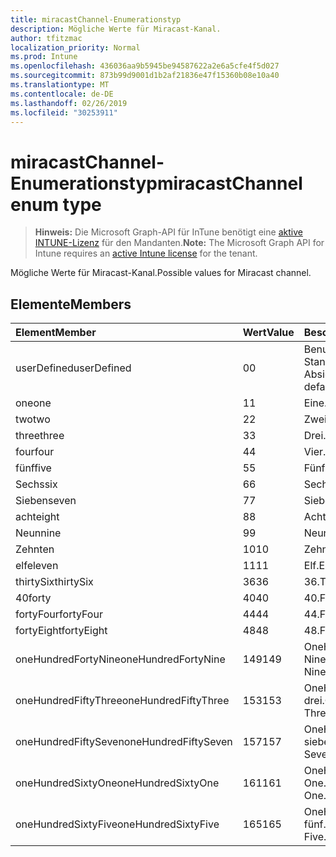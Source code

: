 ```yaml
---
title: miracastChannel-Enumerationstyp
description: Mögliche Werte für Miracast-Kanal.
author: tfitzmac
localization_priority: Normal
ms.prod: Intune
ms.openlocfilehash: 436036aa9b5945be94587622a2e6a5cfe4f5d027
ms.sourcegitcommit: 873b99d9001d1b2af21836e47f15360b08e10a40
ms.translationtype: MT
ms.contentlocale: de-DE
ms.lasthandoff: 02/26/2019
ms.locfileid: "30253911"
---
```

# <a name="miracastchannel-enum-type"></a><span data-ttu-id="6daab-103">miracastChannel-Enumerationstyp</span><span class="sxs-lookup"><span data-stu-id="6daab-103">miracastChannel enum type</span></span>

> <span data-ttu-id="6daab-104">**Hinweis:** Die Microsoft Graph-API für InTune benötigt eine [aktive INTUNE-Lizenz](https://go.microsoft.com/fwlink/?linkid=839381) für den Mandanten.</span><span class="sxs-lookup"><span data-stu-id="6daab-104">**Note:** The Microsoft Graph API for Intune requires an [active Intune license](https://go.microsoft.com/fwlink/?linkid=839381) for the tenant.</span></span>

<span data-ttu-id="6daab-105">Mögliche Werte für Miracast-Kanal.</span><span class="sxs-lookup"><span data-stu-id="6daab-105">Possible values for Miracast channel.</span></span>

## <a name="members"></a><span data-ttu-id="6daab-106">Elemente</span><span class="sxs-lookup"><span data-stu-id="6daab-106">Members</span></span>
|<span data-ttu-id="6daab-107">Element</span><span class="sxs-lookup"><span data-stu-id="6daab-107">Member</span></span>|<span data-ttu-id="6daab-108">Wert</span><span class="sxs-lookup"><span data-stu-id="6daab-108">Value</span></span>|<span data-ttu-id="6daab-109">Beschreibung</span><span class="sxs-lookup"><span data-stu-id="6daab-109">Description</span></span>|
|:---|:---|:---|
|<span data-ttu-id="6daab-110">userDefined</span><span class="sxs-lookup"><span data-stu-id="6daab-110">userDefined</span></span>|<span data-ttu-id="6daab-111">0</span><span class="sxs-lookup"><span data-stu-id="6daab-111">0</span></span>|<span data-ttu-id="6daab-112">Benutzerdefiniert, Standardwert, keine Absicht.</span><span class="sxs-lookup"><span data-stu-id="6daab-112">User Defined, default value, no intent.</span></span>|
|<span data-ttu-id="6daab-113">one</span><span class="sxs-lookup"><span data-stu-id="6daab-113">one</span></span>|<span data-ttu-id="6daab-114">1</span><span class="sxs-lookup"><span data-stu-id="6daab-114">1</span></span>|<span data-ttu-id="6daab-115">Eine.</span><span class="sxs-lookup"><span data-stu-id="6daab-115">One.</span></span>|
|<span data-ttu-id="6daab-116">two</span><span class="sxs-lookup"><span data-stu-id="6daab-116">two</span></span>|<span data-ttu-id="6daab-117">2</span><span class="sxs-lookup"><span data-stu-id="6daab-117">2</span></span>|<span data-ttu-id="6daab-118">Zwei.</span><span class="sxs-lookup"><span data-stu-id="6daab-118">Two.</span></span>|
|<span data-ttu-id="6daab-119">three</span><span class="sxs-lookup"><span data-stu-id="6daab-119">three</span></span>|<span data-ttu-id="6daab-120">3</span><span class="sxs-lookup"><span data-stu-id="6daab-120">3</span></span>|<span data-ttu-id="6daab-121">Drei.</span><span class="sxs-lookup"><span data-stu-id="6daab-121">Three.</span></span>|
|<span data-ttu-id="6daab-122">four</span><span class="sxs-lookup"><span data-stu-id="6daab-122">four</span></span>|<span data-ttu-id="6daab-123">4</span><span class="sxs-lookup"><span data-stu-id="6daab-123">4</span></span>|<span data-ttu-id="6daab-124">Vier.</span><span class="sxs-lookup"><span data-stu-id="6daab-124">Four.</span></span>|
|<span data-ttu-id="6daab-125">fünf</span><span class="sxs-lookup"><span data-stu-id="6daab-125">five</span></span>|<span data-ttu-id="6daab-126">5</span><span class="sxs-lookup"><span data-stu-id="6daab-126">5</span></span>|<span data-ttu-id="6daab-127">Fünf.</span><span class="sxs-lookup"><span data-stu-id="6daab-127">Five.</span></span>|
|<span data-ttu-id="6daab-128">Sechs</span><span class="sxs-lookup"><span data-stu-id="6daab-128">six</span></span>|<span data-ttu-id="6daab-129">6</span><span class="sxs-lookup"><span data-stu-id="6daab-129">6</span></span>|<span data-ttu-id="6daab-130">Sechs.</span><span class="sxs-lookup"><span data-stu-id="6daab-130">Six.</span></span>|
|<span data-ttu-id="6daab-131">Sieben</span><span class="sxs-lookup"><span data-stu-id="6daab-131">seven</span></span>|<span data-ttu-id="6daab-132">7</span><span class="sxs-lookup"><span data-stu-id="6daab-132">7</span></span>|<span data-ttu-id="6daab-133">Sieben.</span><span class="sxs-lookup"><span data-stu-id="6daab-133">Seven.</span></span>|
|<span data-ttu-id="6daab-134">acht</span><span class="sxs-lookup"><span data-stu-id="6daab-134">eight</span></span>|<span data-ttu-id="6daab-135">8</span><span class="sxs-lookup"><span data-stu-id="6daab-135">8</span></span>|<span data-ttu-id="6daab-136">Acht.</span><span class="sxs-lookup"><span data-stu-id="6daab-136">Eight.</span></span>|
|<span data-ttu-id="6daab-137">Neun</span><span class="sxs-lookup"><span data-stu-id="6daab-137">nine</span></span>|<span data-ttu-id="6daab-138">9</span><span class="sxs-lookup"><span data-stu-id="6daab-138">9</span></span>|<span data-ttu-id="6daab-139">Neun.</span><span class="sxs-lookup"><span data-stu-id="6daab-139">Nine.</span></span>|
|<span data-ttu-id="6daab-140">Zehn</span><span class="sxs-lookup"><span data-stu-id="6daab-140">ten</span></span>|<span data-ttu-id="6daab-141">10</span><span class="sxs-lookup"><span data-stu-id="6daab-141">10</span></span>|<span data-ttu-id="6daab-142">Zehn.</span><span class="sxs-lookup"><span data-stu-id="6daab-142">Ten.</span></span>|
|<span data-ttu-id="6daab-143">elf</span><span class="sxs-lookup"><span data-stu-id="6daab-143">eleven</span></span>|<span data-ttu-id="6daab-144">11</span><span class="sxs-lookup"><span data-stu-id="6daab-144">11</span></span>|<span data-ttu-id="6daab-145">Elf.</span><span class="sxs-lookup"><span data-stu-id="6daab-145">Eleven.</span></span>|
|<span data-ttu-id="6daab-146">thirtySix</span><span class="sxs-lookup"><span data-stu-id="6daab-146">thirtySix</span></span>|<span data-ttu-id="6daab-147">36</span><span class="sxs-lookup"><span data-stu-id="6daab-147">36</span></span>|<span data-ttu-id="6daab-148">36.</span><span class="sxs-lookup"><span data-stu-id="6daab-148">Thirty-Six.</span></span>|
|<span data-ttu-id="6daab-149">40</span><span class="sxs-lookup"><span data-stu-id="6daab-149">forty</span></span>|<span data-ttu-id="6daab-150">40</span><span class="sxs-lookup"><span data-stu-id="6daab-150">40</span></span>|<span data-ttu-id="6daab-151">40.</span><span class="sxs-lookup"><span data-stu-id="6daab-151">Forty.</span></span>|
|<span data-ttu-id="6daab-152">fortyFour</span><span class="sxs-lookup"><span data-stu-id="6daab-152">fortyFour</span></span>|<span data-ttu-id="6daab-153">44</span><span class="sxs-lookup"><span data-stu-id="6daab-153">44</span></span>|<span data-ttu-id="6daab-154">44.</span><span class="sxs-lookup"><span data-stu-id="6daab-154">Forty-Four.</span></span>|
|<span data-ttu-id="6daab-155">fortyEight</span><span class="sxs-lookup"><span data-stu-id="6daab-155">fortyEight</span></span>|<span data-ttu-id="6daab-156">48</span><span class="sxs-lookup"><span data-stu-id="6daab-156">48</span></span>|<span data-ttu-id="6daab-157">48.</span><span class="sxs-lookup"><span data-stu-id="6daab-157">Forty-Eight.</span></span>|
|<span data-ttu-id="6daab-158">oneHundredFortyNine</span><span class="sxs-lookup"><span data-stu-id="6daab-158">oneHundredFortyNine</span></span>|<span data-ttu-id="6daab-159">149</span><span class="sxs-lookup"><span data-stu-id="6daab-159">149</span></span>|<span data-ttu-id="6daab-160">OneHundredForty-Nine.</span><span class="sxs-lookup"><span data-stu-id="6daab-160">OneHundredForty-Nine.</span></span>|
|<span data-ttu-id="6daab-161">oneHundredFiftyThree</span><span class="sxs-lookup"><span data-stu-id="6daab-161">oneHundredFiftyThree</span></span>|<span data-ttu-id="6daab-162">153</span><span class="sxs-lookup"><span data-stu-id="6daab-162">153</span></span>|<span data-ttu-id="6daab-163">OneHundredFifty-drei.</span><span class="sxs-lookup"><span data-stu-id="6daab-163">OneHundredFifty-Three.</span></span>|
|<span data-ttu-id="6daab-164">oneHundredFiftySeven</span><span class="sxs-lookup"><span data-stu-id="6daab-164">oneHundredFiftySeven</span></span>|<span data-ttu-id="6daab-165">157</span><span class="sxs-lookup"><span data-stu-id="6daab-165">157</span></span>|<span data-ttu-id="6daab-166">OneHundredFifty-sieben.</span><span class="sxs-lookup"><span data-stu-id="6daab-166">OneHundredFifty-Seven.</span></span>|
|<span data-ttu-id="6daab-167">oneHundredSixtyOne</span><span class="sxs-lookup"><span data-stu-id="6daab-167">oneHundredSixtyOne</span></span>|<span data-ttu-id="6daab-168">161</span><span class="sxs-lookup"><span data-stu-id="6daab-168">161</span></span>|<span data-ttu-id="6daab-169">OneHundredSixty-One.</span><span class="sxs-lookup"><span data-stu-id="6daab-169">OneHundredSixty-One.</span></span>|
|<span data-ttu-id="6daab-170">oneHundredSixtyFive</span><span class="sxs-lookup"><span data-stu-id="6daab-170">oneHundredSixtyFive</span></span>|<span data-ttu-id="6daab-171">165</span><span class="sxs-lookup"><span data-stu-id="6daab-171">165</span></span>|<span data-ttu-id="6daab-172">OneHundredSixty-fünf.</span><span class="sxs-lookup"><span data-stu-id="6daab-172">OneHundredSixty-Five.</span></span>|



